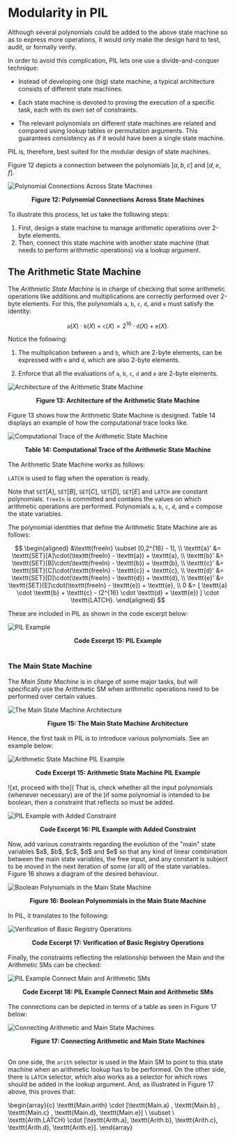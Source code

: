 # Modularity in PIL

Although several polynomials could be added to the above state machine so as to express more operations, it would only make the design hard to test, audit, or formally verify.

In order to avoid this complication, PIL lets one use a divide-and-conquer technique:

- Instead of developing one (big) state machine, a typical architecture consists of different state machines.

- Each state machine is devoted to proving the execution of a specific task, each with its own set of constraints.

- The relevant polynomials on different state machines are related and compared using lookup tables or permutation arguments. This guarantees consistency as if it would have been a single state machine.

PIL is, therefore, best suited for the modular design of state machines.

Figure 12 depicts a connection between the polynomials $[a,b,c]$ and $[d,e,f]$.

![Polynomial Connections Across State Machines](figures/fig12-pol-cnnct-sms.png)

<div align="center"><b> Figure 12: Polynomial Connections Across State Machines </b></div>
<br>
To illustrate this process, let us take the following steps:

1. First, design a state machine to manage arithmetic operations over 2-byte elements.
2. Then, connect this state machine with another state machine (that needs to perform arithmetic operations) via a lookup argument.

## The Arithmetic State Machine

The _Arithmetic State Machine_ is in charge of checking that some arithmetic operations like additions and multiplications are correctly performed over 2-byte elements. For this, the polynomials $\texttt{a}$, $\texttt{b}$, $\texttt{c}$, $\texttt{d}$, and $\texttt{e}$ must satisfy the identity:

$$
\texttt{a}(X) \cdot \texttt{b}(X) + \texttt{c}(X) = 2^{16} \cdot \texttt{d}(X) + \texttt{e}(X).
$$

Notice the following:

1. The multiplication between $\texttt{a}$ and $\texttt{b}$, which are 2-byte elements, can be expressed with $\texttt{e}$ and $\texttt{d}$, which are also 2-byte elements.

2. Enforce that all the evaluations of $\texttt{a}$, $\texttt{b}$, $\texttt{c}$, $\texttt{d}$ and $\texttt{e}$ are 2-byte elements.

![Architecture of the Arithmetic State Machine](figures/fig13-arth-sm-arch.png)

<div align="center"><b> Figure 13: Architecture of the Arithmetic State Machine </b></div>
<br>
Figure 13 shows how the Arithmetic State Machine is designed. Table 14 displays an example of how the computational trace looks like.

![Computational Trace of the Arithmetic State Machine](figures/fig14-arth-sm-arch.png)

<div align="center"><b> Table 14: Computational Trace of the Arithmetic State Machine </b></div>
<br>
The Arithmetic State Machine works as follows:

 $\texttt{LATCH}$ is used to flag when the operation is ready. 
 
 Note that $\texttt{SET}[A]$, $\texttt{SET}[B]$, $\texttt{SET}[C]$, $\texttt{SET}[D]$, $\texttt{SET}[E]$ and $\texttt{LATCH}$ are constant polynomials. $\texttt{freeIn}$ is committed and contains the values on which arithmetic operations are performed. Polynomials $\texttt{a}$, $\texttt{b}$, $\texttt{c}$, $\texttt{d}$, and $\texttt{e}$ compose the state variables.

The polynomial identities that define the Arithmetic State Machine are as follows:

$$
\begin{aligned}
&\texttt{freeIn} \subset [0,2^{16} - 1], \\
\texttt{a}' &= \texttt{SET}[A]\cdot(\texttt{freeIn} - \texttt{a}) + \texttt{a}, \\
\texttt{b}' &= \texttt{SET}[B]\cdot(\texttt{freeIn} - \texttt{b}) + \texttt{b}, \\
\texttt{c}' &= \texttt{SET}[C]\cdot(\texttt{freeIn} - \texttt{c}) + \texttt{c}, \\
\texttt{d}' &= \texttt{SET}[D]\cdot(\texttt{freeIn} - \texttt{d}) + \texttt{d}, \\
\texttt{e}' &= \texttt{SET}[E]\cdot(\texttt{freeIn} - \texttt{e}) + \texttt{e}, \\
0 &= [ \texttt{a} \cdot \texttt{b} + \texttt{c} - (2^{16} \cdot \texttt{d} + \texttt{e}) ] \cdot \texttt{LATCH}.
\end{aligned}
$$

These are included in PIL as shown in the code excerpt below:

![PIL Example](figures/fig13-pil-eg-arth-sm.png)

<div align="center"><b> Code Excerpt 15: PIL Example </b></div>
<br>

### The Main State Machine

The _Main State Machine_ is in charge of some major tasks, but will specifically use the Arithmetic SM when arithmetic operations need to be performed over certain values.

![The Main State Machine Architecture](figures/fig15-main-sm-arch.png)

<div align="center"><b> Figure 15: The Main State Machine Architecture </b></div>
<br>
Hence, the first task in PIL is to introduce various polynomials. See an example below:

![Arithmetic State Machine PIL Example](figures/fig15-pil-eg-main-sm.png)

<div align="center"><b> Code Excerpt 15: Arithmetic State Machine PIL Example </b></div>
<br>
![xt, proceed with the]( That is, check whether all the input polynomials (whenever necessary) are of the )if some polynomial is intended to be boolean, then a constraint that reflects so must be added.<!-- line unclear-->

![PIL Example with Added Constraint](figures/fig16-pil-eg-addd-cnstrnt.png)

<div align="center"><b> Code Excerpt 16: PIL Example with Added Constraint </b></div>
<br>
Now, add various constraints regarding the evolution of the "main" state variables $a$, $b$, $c$, $d$ and $e$ so that any kind of linear combination between the main state variables, the free input, and any constant is subject to be moved in the next iteration of some (or all) of the state variables. Figure 16 shows a diagram of the desired behaviour.

![Boolean Polynomials in the Main State Machine](figures/fig16-main-sm-bool-pols.png)

<div align="center"><b> Figure 16: Boolean Polynommials in the Main State Machine </b></div>
<br>
In PIL, it translates to the following:

![Verification of Basic Registry Operations](figures/fig17-pil-vrfctn-reg-op.png)

<div align="center"><b> Code Excerpt 17: Verification of Basic Registry Operations </b></div>
<br>
Finally, the constraints reflecting the relationship between the Main and the Arithmetic SMs can be checked:

![PIL Example Connect Main and Arithmetic SMs](figures/fig18-pil-eg-cnnct-main-arth.png)

<div align="center"><b> Code Excerpt 18: PIL Example Connect Main and Arithmetic SMs </b></div>
<br>
The connections can be depicted in terms of a table as seen in Figure 17 below:

![Connecting Arithmetic and Main State Machines](figures/fig18-main-cnnct-Arth-Main.png)

<div align="center"><b> Figure 17: Connecting Arithmetic and Main State Machines </b></div>
<br>

On one side, the $\texttt{arith}$ selector is used in the Main SM to point to this state machine when an arithmetic lookup has to be performed. On the other side, there is $\texttt{LATCH}$ selector, which also works as a selector for which rows should be added in the lookup argument. And, as illustrated in Figure 17 above, this proves that:

\begin{array}{c}
\texttt{Main.arith} \cdot [\texttt{Main.a} , \texttt{Main.b} , \texttt{Main.c} , \texttt{Main.d}, \texttt{Main.e}] \\ \subset \\ \texttt{Arith.LATCH} \cdot [\texttt{Arith.a}, \texttt{Arith.b}, \texttt{Arith.c}, \texttt{Arith.d}, \texttt{Arith.e}].
\end{array}
